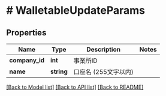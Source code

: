 # # WalletableUpdateParams

## Properties

Name | Type | Description | Notes
------------ | ------------- | ------------- | -------------
**company_id** | **int** | 事業所ID |
**name** | **string** | 口座名 (255文字以内) |

[[Back to Model list]](../../README.md#models) [[Back to API list]](../../README.md#endpoints) [[Back to README]](../../README.md)
